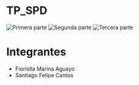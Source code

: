 # TP_SPD
![Primera parte](https://github.com/FiorellaAguayo/TP_SPD/blob/main/im%C3%A1genes/pt1.png)
![Segunda parte](https://github.com/FiorellaAguayo/TP_SPD/blob/main/im%C3%A1genes/pt2.png)
![Tercera parte](https://github.com/FiorellaAguayo/TP_SPD/blob/main/im%C3%A1genes/pt3.png)

# Integrantes
* Fiorlella Marina Aguayo
* Santiago Felipe Cantos

